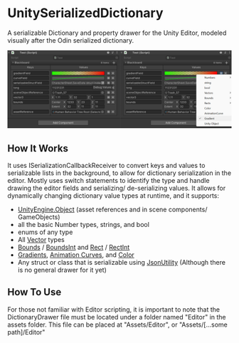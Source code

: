 # UnitySerializedDictionary
A serializable Dictionary and property drawer for the Unity Editor, modeled visually after the Odin serialized dictionary.

![alt text](https://github.com/Sterberino/UnitySerializedDictionary/blob/main/Images/Blackboard.png)

## How It Works

It uses ISerializationCallbackReceiver to convert keys and values to serializable lists in the background, to allow for dictionary serialization in the editor. 
Mostly uses switch statements to identify the type and handle drawing the editor fields and serializing/ de-serializing values. 
It allows for dynamically changing dictionary value types at runtime, and it supports:
  - [UnityEngine.Object](https://docs.unity3d.com/ScriptReference/Object.html) (asset references and in scene components/ GameObjects)
  - all the basic Number types, strings, and bool
  - enums of any type
  - All [Vector](https://docs.unity3d.com/Manual/VectorCookbook.html) types
  - [Bounds](https://docs.unity3d.com/ScriptReference/Bounds.html) / [BoundsInt](https://docs.unity3d.com/ScriptReference/BoundsInt.html) and [Rect](https://docs.unity3d.com/ScriptReference/Rect.html) / [RectInt](https://docs.unity3d.com/ScriptReference/RectInt.html)
  - [Gradients](https://docs.unity3d.com/ScriptReference/Gradient.html), [Animation Curves](https://docs.unity3d.com/ScriptReference/AnimationCurve.html), and [Color](https://docs.unity3d.com/ScriptReference/Color.html)
  - Any struct or class that is serializable using [JsonUtility](https://docs.unity3d.com/ScriptReference/JsonUtility.html) (Although there is no general drawer for it yet)

## How To Use

For those not familiar with Editor scripting, it is important to note that the DictionaryDrawer file must be located under a folder named "Editor" in the assets folder.
This file can be placed at "Assets/Editor", or "Assets/[...some path]/Editor"
